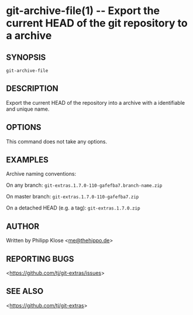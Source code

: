 git-archive-file(1) -- Export the current HEAD of the git repository to a archive
===============================================

## SYNOPSIS

`git-archive-file` 

## DESCRIPTION

Export the current HEAD of the repository into a archive with a identifiable and unique name.

## OPTIONS

This command does not take any options.


## EXAMPLES

Archive naming conventions:

On any branch: `git-extras.1.7.0-110-gafefba7.branch-name.zip`

On master branch: `git-extras.1.7.0-110-gafefba7.zip`

On a detached HEAD (e.g. a tag): `git-extras.1.7.0.zip`

## AUTHOR

Written by Philipp Klose &lt;<me@thehippo.de>&gt;

## REPORTING BUGS

&lt;<https://github.com/tj/git-extras/issues>&gt;

## SEE ALSO

&lt;<https://github.com/tj/git-extras>&gt;
